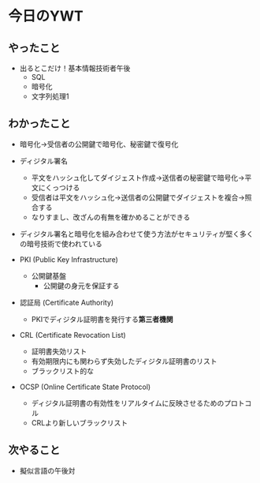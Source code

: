 # 今日のYWT

## やったこと

- 出るとこだけ！基本情報技術者午後
  - SQL
  - 暗号化
  - 文字列処理1

## わかったこと

- 暗号化→受信者の公開鍵で暗号化、秘密鍵で復号化
- ディジタル署名
  - 平文をハッシュ化してダイジェスト作成→送信者の秘密鍵で暗号化→平文にくっつける
  - 受信者は平文をハッシュ化→送信者の公開鍵でダイジェストを複合→照合する
  - なりすまし、改ざんの有無を確かめることができる
- ディジタル署名と暗号化を組み合わせて使う方法がセキュリティが堅く多くの暗号技術で使われている

- PKI (Public Key Infrastructure)
  - 公開鍵基盤
    - 公開鍵の身元を保証する

- 認証局 (Certificate Authority)
  - PKIでディジタル証明書を発行する**第三者機関**

- CRL (Certificate Revocation List)
  - 証明書失効リスト
  - 有効期限内にも関わらず失効したディジタル証明書のリスト
  - ブラックリスト的な

- OCSP (Online Certificate State Protocol)
  - ディジタル証明書の有効性をリアルタイムに反映させるためのプロトコル
  - CRLより新しいブラックリスト

## 次やること

- 擬似言語の午後対
